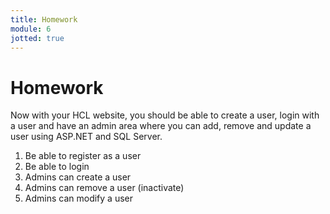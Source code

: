 ```yaml
---
title: Homework
module: 6
jotted: true
---
```


# Homework

Now with your HCL website, you should be able to create a user, login with a user and have an admin area where you can add, remove and update a user using ASP.NET and SQL Server.

1. Be able to register as a user
2. Be able to login
3. Admins can create a user
4. Admins can remove a user (inactivate)
5. Admins can modify a user

<!--
### For players:

1. They should be able to register, and login/logout
2. Enter, view, and edit the game(s) they play.
3. Enter, view and edit their name, address, phone
4. Enter, view and edit their gamer tag
5. They should be able to subscribe or unsubscribe from correspondence
6. They should be able to change their information including their username and password

### For administrators

1. They should able to login/logout
2. They should able to view all players and their details.
3. They should be able to search for a player by name and/or gamer tag
4. They should be able to run reports on all the players, including games played.
5. They should able to change their information including their username and password

### For both players and admins

1. If they attempt to log in more than three times unsuccessfully, they should be locked out

In this homework, create basic queries for players and administrators for SELECT and INSERT statements and connect using ASP.NET and PHP.

1. Create SELECT statements for players and administrators.
2. Create INSERT statements for players and administrators.
3. Show on an ASP.NET page all the users stored in the Users table store in MS SQL.
4. Show on a basic HTML page all the users stored in the Users table in a MySQL database using PHP.
5. Save your files and upload them to your GitHub repository.
6. Turn in your link to Moodle.
-->